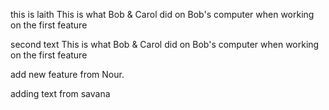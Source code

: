 this is laith
This is what Bob & Carol did on Bob's computer when working on the first feature

second text This is what Bob & Carol did on Bob's computer when working on the first feature

add new feature from Nour.


adding text from savana